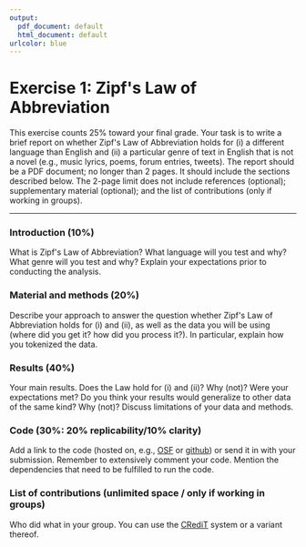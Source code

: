 ```yaml
---
output:
  pdf_document: default
  html_document: default
urlcolor: blue
---
```

# Exercise 1: Zipf's Law of Abbreviation

This exercise counts 25% toward your final grade. Your task is to write a brief report on whether Zipf's Law of Abbreviation holds for (i) a different language than English and (ii) a particular genre of text in English that is not a novel (e.g., music lyrics, poems, forum entries, tweets). The report should be a PDF document; no longer than 2 pages. It should include the sections described below. The 2-page limit does not include references (optional); supplementary material (optional); and the list of contributions (only if working in groups).

***

### Introduction (10%)

What is Zipf's Law of Abbreviation? What language will you test and why? What genre will you test and why? Explain your expectations prior to conducting the analysis.

### Material and methods (20%)
Describe your approach to answer the question whether Zipf's Law of Abbreviation holds for (i) and (ii), as well as the data you will be using (where did you get it? how did you process it?). In particular, explain how you tokenized the data.

### Results (40%)
Your main results. Does the Law hold for (i) and (ii)? Why (not)? Were your expectations met? Do you think your results would generalize to other data of the same kind? Why (not)? Discuss limitations of your data and methods.

### Code (30%: 20% replicability/10% clarity)
Add a link to the code (hosted on, e.g., [OSF](https://osf.io/) or [github](https://github.com/)) or send it in with your submission. Remember to extensively comment your code. Mention the dependencies that need to be fulfilled to run the code.

### List of contributions (unlimited space / only if working in groups)
Who did what in your group. You can use the [CRediT](https://credit.niso.org/) system or a variant thereof.